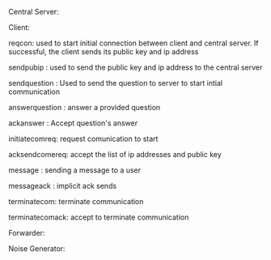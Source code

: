 Central Server:



Client:

reqcon: used to start initial connection between client and central server. If successful, the client sends its public key and ip address

sendpubip <public key> <ip address >: used to send the public key and ip address to the central server

sendquestion <question id> <question>: Used to send the question to server to start intial communication

answerquestion <question id> <answer>: answer a provided question

ackanswer <question id>: Accept question's answer

initiatecomreq: request comunication to start

acksendcomereq: accept the list of ip addresses and public key

message <message id> <messsage>: sending a message to a user

messageack <message id>: implicit ack sends

terminatecom: terminate communication

terminatecomack: accept to terminate communication


Forwarder:


Noise Generator:


